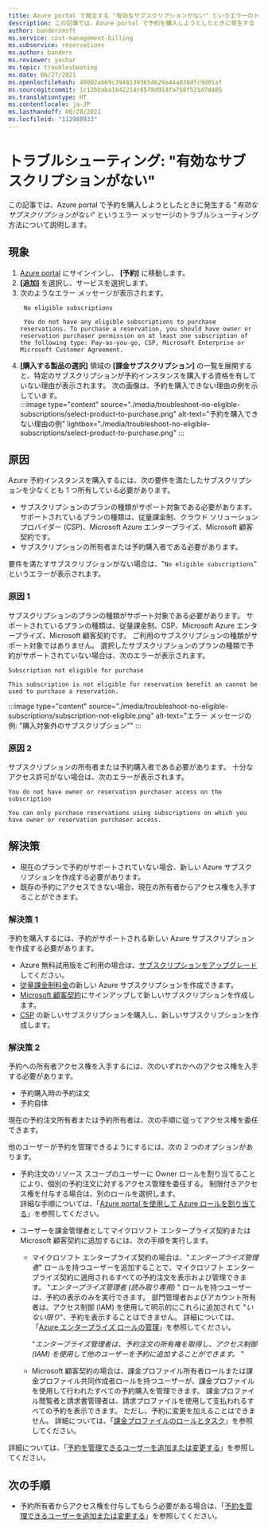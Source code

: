 ```yaml
---
title: Azure portal で発生する "有効なサブスクリプションがない" というエラーのトラブルシューティング
description: この記事では、Azure portal で予約を購入しようとしたときに発生する "有効なサブスクリプションがない" というエラー メッセージのトラブルシューティング方法について説明します。
author: bandersmsft
ms.service: cost-management-billing
ms.subservice: reservations
ms.author: banders
ms.reviewer: yashar
ms.topic: troubleshooting
ms.date: 06/27/2021
ms.openlocfilehash: 40002ab69c39481393654629a44a038dfc9d01af
ms.sourcegitcommit: 1c12bbaba1842214c6578d914fa758f521d7d485
ms.translationtype: HT
ms.contentlocale: ja-JP
ms.lasthandoff: 06/28/2021
ms.locfileid: "112988933"
---
```

# <a name="troubleshoot-no-eligible-subscriptions"></a>トラブルシューティング: "有効なサブスクリプションがない"

この記事では、Azure portal で予約を購入しようとしたときに発生する "*有効なサブスクリプションがない*" というエラー メッセージのトラブルシューティング方法について説明します。

## <a name="symptoms"></a>現象

1. [Azure portal](https://portal.azure.com) にサインインし、 **[予約]** に移動します。
1. **[追加]** を選択し、サービスを選択します。
1. 次のようなエラー メッセージが表示されます。
   ```
    No eligible subscriptions
    
    You do not have any eligible subscriptions to purchase reservations. To purchase a reservation, you should have owner or reservation purchaser permission on at least one subscription of the following type: Pay-as-you-go, CSP, Microsoft Enterprise or Microsoft Customer Agreement.
    ```
1. **[購入する製品の選択]** 領域の **[課金サブスクリプション]** の一覧を展開すると、特定のサブスクリプションが予約インスタンスを購入する資格を有していない理由が表示されます。 次の画像は、予約を購入できない理由の例を示しています。  
    :::image type="content" source="./media/troubleshoot-no-eligible-subscriptions/select-product-to-purchase.png" alt-text="予約を購入できない理由の例" lightbox="./media/troubleshoot-no-eligible-subscriptions/select-product-to-purchase.png" :::

## <a name="cause"></a>原因

Azure 予約インスタンスを購入するには、次の要件を満たしたサブスクリプションを少なくとも 1 つ所有している必要があります。

- サブスクリプションのプランの種類がサポート対象である必要があります。 サポートされているプランの種類は、従量課金制、クラウド ソリューション プロバイダー (CSP)、Microsoft Azure エンタープライズ、Microsoft 顧客契約です。
- サブスクリプションの所有者または予約購入者である必要があります。

要件を満たすサブスクリプションがない場合は、"`No eligible subscriptions`" というエラーが表示されます。

### <a name="cause-1"></a>原因 1

サブスクリプションのプランの種類がサポート対象である必要があります。 サポートされているプランの種類は、従量課金制、CSP、Microsoft Azure エンタープライズ、Microsoft 顧客契約です。 ご利用のサブスクリプションの種類がサポート対象ではありません。 選択したサブスクリプションのプランの種類で予約がサポートされていない場合は、次のエラーが表示されます。

```
Subscription not eligible for purchase

This subscription is not eligible for reservation benefit an cannot be used to purchase a reservation.
```

:::image type="content" source="./media/troubleshoot-no-eligible-subscriptions/subscription-not-eligible.png" alt-text="エラー メッセージの例: &quot;購入対象外のサブスクリプション&quot;" :::

### <a name="cause-2"></a>原因 2

サブスクリプションの所有者または予約購入者である必要があります。 十分なアクセス許可がない場合は、次のエラーが表示されます。

```
You do not have owner or reservation purchaser access on the subscription

You can only purchase reservations using subscriptions on which you have owner or reservation purchaser access.
```

## <a name="solution"></a>解決策

- 現在のプランで予約がサポートされていない場合、新しい Azure サブスクリプションを作成する必要があります。
- 既存の予約にアクセスできない場合、現在の所有者からアクセス権を入手することができます。

### <a name="solution-1"></a>解決策 1

予約を購入するには、予約がサポートされる新しい Azure サブスクリプションを作成する必要があります。

- Azure 無料試用版をご利用の場合は、[サブスクリプションをアップグレード](../manage/upgrade-azure-subscription.md)してください。
- [従量課金制料金](https://azure.microsoft.com/pricing/purchase-options/pay-as-you-go/)の新しい Azure サブスクリプションを作成できます。
- [Microsoft 顧客契約](https://azure.microsoft.com/pricing/purchase-options/microsoft-customer-agreement/)にサインアップして新しいサブスクリプションを作成します。
- [CSP](https://www.microsoft.com/solution-providers/home) の新しいサブスクリプションを購入し、新しいサブスクリプションを作成します。

### <a name="solution-2"></a>解決策 2

予約への所有者アクセス権を入手するには、次のいずれかへのアクセス権を入手する必要があります。

- 予約購入時の予約注文
- 予約自体

現在の予約注文所有者または予約所有者は、次の手順に従ってアクセス権を委任できます。

他のユーザーが予約を管理できるようにするには、次の 2 つのオプションがあります。

- 予約注文のリソース スコープのユーザーに Owner ロールを割り当てることにより、個別の予約注文に対するアクセス管理を委任する。 制限付きアクセス権を付与する場合は、別のロールを選択します。  
     詳細な手順については、「[Azure portal を使用して Azure ロールを割り当てる](../../role-based-access-control/role-assignments-portal.md)」を参照してください。

- ユーザーを課金管理者としてマイクロソフト エンタープライズ契約または Microsoft 顧客契約に追加するには、次の手順を実行します。
    - マイクロソフト エンタープライズ契約の場合は、"_エンタープライズ管理者_" ロールを持つユーザーを追加することで、マイクロソフト エンタープライズ契約に適用されるすべての予約注文を表示および管理できます。 "_エンタープライズ管理者 (読み取り専用)_ " ロールを持つユーザーは、予約の表示のみを実行できます。 部門管理者およびアカウント所有者は、アクセス制御 (IAM) を使用して明示的にこれらに追加されて "_いない限り_"、予約を表示することはできません。 詳細については、「[Azure エンタープライズ ロールの管理](../manage/understand-ea-roles.md)」を参照してください。

        "_エンタープライズ管理者は、予約注文の所有権を取得し、アクセス制御 (IAM) を使用して他のユーザーを予約に追加することができます。_ "
    - Microsoft 顧客契約の場合は、課金プロファイル所有者ロールまたは課金プロファイル共同作成者ロールを持つユーザーが、課金プロファイルを使用して行われたすべての予約購入を管理できます。 課金プロファイル閲覧者と請求書管理者は、請求プロファイルを使用して支払われるすべての予約を表示できます。 ただし、予約に変更を加えることはできません。
    詳細については、「[課金プロファイルのロールとタスク](../manage/understand-mca-roles.md#billing-profile-roles-and-tasks)」を参照してください。

詳細については、「[予約を管理できるユーザーを追加または変更する](manage-reserved-vm-instance.md#who-can-manage-a-reservation-by-default)」を参照してください。

## <a name="next-steps"></a>次の手順

- 予約所有者からアクセス権を付与してもらう必要がある場合は、「[予約を管理できるユーザーを追加または変更する](manage-reserved-vm-instance.md#who-can-manage-a-reservation-by-default)」を参照してください。
